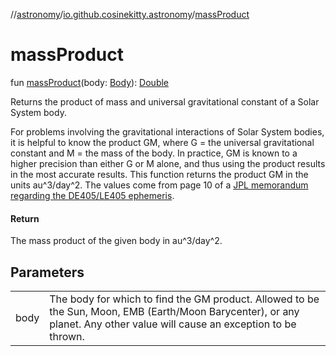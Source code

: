 //[astronomy](../../index.md)/[io.github.cosinekitty.astronomy](index.md)/[massProduct](mass-product.md)

# massProduct

fun [massProduct](mass-product.md)(body: [Body](-body/index.md)): [Double](https://kotlinlang.org/api/latest/jvm/stdlib/kotlin/-double/index.html)

Returns the product of mass and universal gravitational constant of a Solar System body.

For problems involving the gravitational interactions of Solar System bodies, it is helpful to know the product GM, where G = the universal gravitational constant and M = the mass of the body. In practice, GM is known to a higher precision than either G or M alone, and thus using the product results in the most accurate results. This function returns the product GM in the units au^3/day^2. The values come from page 10 of a [JPL memorandum regarding the DE405/LE405 ephemeris](https://web.archive.org/web/20120220062549/http://iau-comm4.jpl.nasa.gov/de405iom/de405iom.pdf).

#### Return

The mass product of the given body in au^3/day^2.

## Parameters

| | |
|---|---|
| body | The body for which to find the GM product.     Allowed to be the Sun, Moon, EMB (Earth/Moon Barycenter), or any planet.     Any other value will cause an exception to be thrown. |
